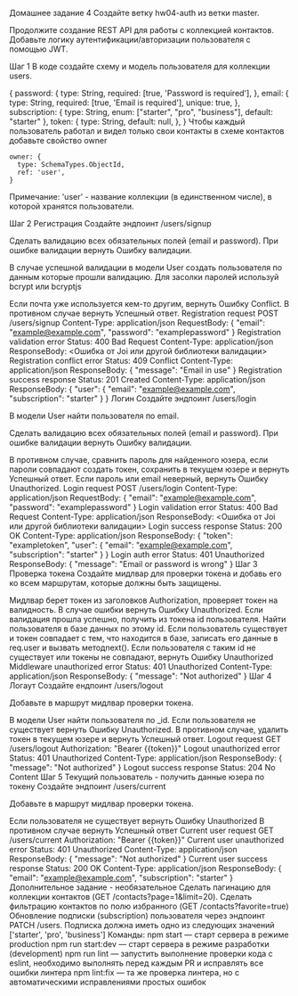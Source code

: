 Домашнее задание 4
Создайте ветку hw04-auth из ветки master.

Продолжите создание REST API для работы с коллекцией контактов. Добавьте логику аутентификации/авторизации пользователя с помощью JWT.

Шаг 1
В коде создайте схему и модель пользователя для коллекции users.

{
password: {
type: String,
required: [true, 'Password is required'],
},
email: {
type: String,
required: [true, 'Email is required'],
unique: true,
},
subscription: {
type: String,
enum: ["starter", "pro", "business"],
default: "starter"
},
token: {
type: String,
default: null,
},
}
Чтобы каждый пользователь работал и видел только свои контакты в схеме контактов добавьте свойство owner

    owner: {
      type: SchemaTypes.ObjectId,
      ref: 'user',
    }

Примечание: 'user' - название коллекции (в единственном числе), в которой хранятся пользователи.

Шаг 2
Регистрация
Создайте эндпоинт /users/signup

Сделать валидацию всех обязательных полей (email и password). При ошибке валидации вернуть Ошибку валидации.

В случае успешной валидации в модели User создать пользователя по данным которые прошли валидацию. Для засолки паролей используй bcrypt или bcryptjs

Если почта уже используется кем-то другим, вернуть Ошибку Conflict.
В противном случае вернуть Успешный ответ.
Registration request
POST /users/signup
Content-Type: application/json
RequestBody: {
"email": "example@example.com",
"password": "examplepassword"
}
Registration validation error
Status: 400 Bad Request
Content-Type: application/json
ResponseBody: <Ошибка от Joi или другой библиотеки валидации>
Registration conflict error
Status: 409 Conflict
Content-Type: application/json
ResponseBody: {
"message": "Email in use"
}
Registration success response
Status: 201 Created
Content-Type: application/json
ResponseBody: {
"user": {
"email": "example@example.com",
"subscription": "starter"
}
}
Логин
Создайте эндпоинт /users/login

В модели User найти пользователя по email.

Сделать валидацию всех обязательных полей (email и password). При ошибке валидации вернуть Ошибку валидации.

В противном случае, сравнить пароль для найденного юзера, если пароли совпадают создать токен, сохранить в текущем юзере и вернуть Успешный ответ.
Если пароль или email неверный, вернуть Ошибку Unauthorized.
Login request
POST /users/login
Content-Type: application/json
RequestBody: {
"email": "example@example.com",
"password": "examplepassword"
}
Login validation error
Status: 400 Bad Request
Content-Type: application/json
ResponseBody: <Ошибка от Joi или другой библиотеки валидации>
Login success response
Status: 200 OK
Content-Type: application/json
ResponseBody: {
"token": "exampletoken",
"user": {
"email": "example@example.com",
"subscription": "starter"
}
}
Login auth error
Status: 401 Unauthorized
ResponseBody: {
"message": "Email or password is wrong"
}
Шаг 3
Проверка токена
Создайте мидлвар для проверки токена и добавь его ко всем маршрутам, которые должны быть защищены.

Мидлвар берет токен из заголовков Authorization, проверяет токен на валидность.
В случае ошибки вернуть Ошибку Unauthorized.
Если валидация прошла успешно, получить из токена id пользователя. Найти пользователя в базе данных по этому id.
Если пользователь существует и токен совпадает с тем, что находится в базе, записать его данные в req.user и вызвать методnext().
Если пользователя с таким id не существует или токены не совпадают, вернуть Ошибку Unauthorized
Middleware unauthorized error
Status: 401 Unauthorized
Content-Type: application/json
ResponseBody: {
"message": "Not authorized"
}
Шаг 4
Логаут
Создайте ендпоинт /users/logout

Добавьте в маршрут мидлвар проверки токена.

В модели User найти пользователя по \_id.
Если пользователя не существует вернуть Ошибку Unauthorized.
В противном случае, удалить токен в текущем юзере и вернуть Успешный ответ.
Logout request
GET /users/logout
Authorization: "Bearer {{token}}"
Logout unauthorized error
Status: 401 Unauthorized
Content-Type: application/json
ResponseBody: {
"message": "Not authorized"
}
Logout success response
Status: 204 No Content
Шаг 5
Текущий пользователь - получить данные юзера по токену
Создайте эндпоинт /users/current

Добавьте в маршрут мидлвар проверки токена.

Если пользователя не существует вернуть Ошибку Unauthorized
В противном случае вернуть Успешный ответ
Current user request
GET /users/current
Authorization: "Bearer {{token}}"
Current user unauthorized error
Status: 401 Unauthorized
Content-Type: application/json
ResponseBody: {
"message": "Not authorized"
}
Current user success response
Status: 200 OK
Content-Type: application/json
ResponseBody: {
"email": "example@example.com",
"subscription": "starter"
}
Дополнительное задание - необязательное
Сделать пагинацию для коллекции контактов (GET /contacts?page=1&limit=20).
Сделать фильтрацию контактов по полю избранного (GET /contacts?favorite=true)
Обновление подписки (subscription) пользователя через эндпоинт PATCH /users. Подписка должна иметь одно из следующих значений ['starter', 'pro', 'business']
Команды:
npm start — старт сервера в режиме production
npm run start:dev — старт сервера в режиме разработки (development)
npm run lint — запустить выполнение проверки кода с eslint, необходимо выполнять перед каждым PR и исправлять все ошибки линтера
npm lint:fix — та же проверка линтера, но с автоматическими исправлениями простых ошибок
